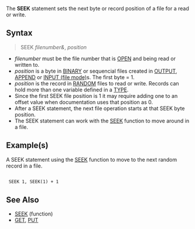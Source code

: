 The **SEEK** statement sets the next byte or record position of a file for a read or write.

## Syntax

> SEEK *filenumber&*, *position*

* *filenumber* must be the file number that is [OPEN](OPEN) and being read or written to.
* *position* is a byte in [BINARY](BINARY) or sequencial files created in [OUTPUT](OUTPUT), [APPEND](APPEND) or [INPUT (file mode)](INPUT-(file-mode))s. The first byte = 1.
* *position* is the record in [RANDOM](RANDOM) files to read or write. Records can hold more than one variable defined in a [TYPE](TYPE).
* Since the first SEEK file position is 1 it may require adding one to an offset value when documentation uses that position as 0.
* After a SEEK statement, the next file operation starts at that SEEK byte position.
* The SEEK statement can work with the [SEEK](SEEK) function to move around in a file.

## Example(s)

A SEEK statement using the [SEEK](SEEK) function to move to the next random record in a file.

```vb

 SEEK 1, SEEK(1) + 1

```

## See Also

* [SEEK](SEEK) (function)
* [GET](GET), [PUT](PUT)
